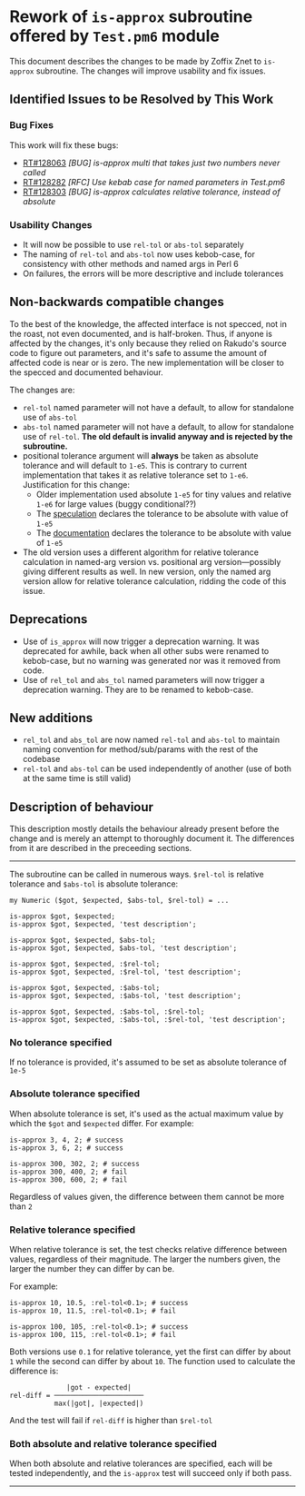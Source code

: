 # Rework of `is-approx` subroutine offered by `Test.pm6` module

This document describes the changes to be made by Zoffix Znet to `is-approx`
subroutine. The changes will improve usability and fix issues.

## Identified Issues to be Resolved by This Work

### Bug Fixes

This work will fix these bugs:

* [RT#128063](https://rt.perl.org/Ticket/Display.html?id=128063) *[BUG] is-approx multi that takes just two numbers never called*
* [RT#128282](https://rt.perl.org/Ticket/Display.html?id=128282) *[RFC] Use kebab case for named parameters in Test.pm6*
* [RT#128303](https://rt.perl.org/Ticket/Display.html?id=128303) *[BUG] is-approx calculates relative tolerance, instead of absolute*

### Usability Changes

* It will now be possible to use `rel-tol` or `abs-tol` separately
* The naming of `rel-tol` and `abs-tol` now uses kebob-case, for consistency
with other methods and named args in Perl&nbsp;6
* On failures, the errors will be more descriptive and include tolerances

## Non-backwards compatible changes

To the best of the knowledge, the affected interface is not specced, not
in the roast, not even documented, and is half-broken. Thus, if anyone is
affected by the changes, it's only because they relied on Rakudo's source code
to figure out parameters, and it's safe to assume the amount of affected code is near or is zero. The new implementation will be closer to the specced
and documented behaviour.

The changes are:

* `rel-tol` named parameter will not have a default, to allow for standalone use of `abs-tol`
* `abs-tol` named parameter will not have a default, to allow for standalone use of `rel-tol`. **The old default is invalid anyway and is rejected by the subroutine.**
* positional tolerance argument will **always** be taken as absolute tolerance and will default to `1-e5`. This is contrary to current implementation that takes it as relative tolerance set to `1-e6`. Justification for this change:
    * Older implementation used absolute `1-e5` for tiny values and relative `1-e6` for large values (buggy conditional??)
    * The [speculation](https://design.perl6.org/S24.html#is-approx%28%29) declares the tolerance to be absolute with value of `1-e5`
    * The [documentation](http://docs.perl6.org/language/testing#By_approximate_numeric_comparison) declares the tolerance to be absolute with value of `1-e5`
* The old version uses a different algorithm for relative tolerance calculation in named-arg version vs. positional arg version—possibly giving different results as well. In new version, only the named arg version
allow for relative tolerance calculation, ridding the code of this issue.

## Deprecations

* Use of `is_approx` will now trigger a deprecation warning. It was deprecated
for awhile, back when all other subs were renamed to kebob-case, but no
warning was generated nor was it removed from code.
* Use of `rel_tol` and `abs_tol` named parameters will now trigger a deprecation warning. They are to be renamed to kebob-case.

## New additions

* `rel_tol` and `abs_tol` are now named `rel-tol` and `abs-tol` to maintain naming convention for method/sub/params with the rest of the codebase
* `rel-tol` and `abs-tol` can be used independently of another (use of both at the same time is still valid)

## Description of behaviour

This description mostly details the behaviour already present before the
change and is merely an attempt to thoroughly document it.
The differences from it are described in the preceeding sections.

------

The subroutine can be called in numerous ways.
`$rel-tol` is relative tolerance and `$abs-tol` is absolute tolerance:

    my Numeric ($got, $expected, $abs-tol, $rel-tol) = ...

    is-approx $got, $expected;
    is-approx $got, $expected, 'test description';

    is-approx $got, $expected, $abs-tol;
    is-approx $got, $expected, $abs-tol, 'test description';

    is-approx $got, $expected, :$rel-tol;
    is-approx $got, $expected, :$rel-tol, 'test description';

    is-approx $got, $expected, :$abs-tol;
    is-approx $got, $expected, :$abs-tol, 'test description';

    is-approx $got, $expected, :$abs-tol, :$rel-tol;
    is-approx $got, $expected, :$abs-tol, :$rel-tol, 'test description';

### No tolerance specified

If no tolerance is provided, it's assumed to be set as absolute tolerance
of `1e-5`

### Absolute tolerance specified

When absolute tolerance is set, it's used as the actual maximum value by
which the `$got` and `$expected` differ. For example:

    is-approx 3, 4, 2; # success
    is-approx 3, 6, 2; # success

    is-approx 300, 302, 2; # success
    is-approx 300, 400, 2; # fail
    is-approx 300, 600, 2; # fail

Regardless of values given, the difference between them cannot be more
than `2`

### Relative tolerance specified

When relative tolerance is set, the test checks relative difference between
values, regardless of their magnitude. The larger the numbers given, the larger
the number they can differ by can be.

For example:

    is-approx 10, 10.5, :rel-tol<0.1>; # success
    is-approx 10, 11.5, :rel-tol<0.1>; # fail

    is-approx 100, 105, :rel-tol<0.1>; # success
    is-approx 100, 115, :rel-tol<0.1>; # fail

Both versions use `0.1` for relative tolerance, yet the first can differ
by about `1` while the second can differ by about `10`. The function used
to calculate the difference is:

                  |got - expected|
    rel-diff = ──────────────────────
               max(|got|, |expected|)

And the test will fail if `rel-diff` is higher than `$rel-tol`

### Both absolute and relative tolerance specified

When both absolute and relative tolerances are specified, each will be
tested independently, and the `is-approx` test will succeed only if both pass.

------

